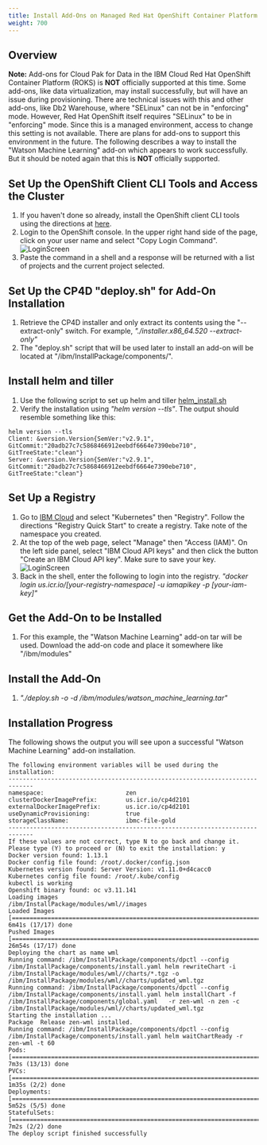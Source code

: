 ```yaml
---
title: Install Add-Ons on Managed Red Hat OpenShift Container Platform (ROKS)
weight: 700
---
```


## **Overview**
**Note:** Add-ons for Cloud Pak for Data in the IBM Cloud Red Hat OpenShift Container Platform (ROKS) is **NOT** officially supported at this time.  Some add-ons, like data virtualization, may install successfully, but will have an issue during provisioning.  There are technical issues with this and other add-ons, like Db2 Warehouse, where "SELinux" can not be in "enforcing" mode.  However, Red Hat OpenShift itself requires "SELinux" to be in "enforcing" mode.  Since this is a managed environment, access to change this setting is not available. 
There are plans for add-ons to support this environment in the future.  The following describes a way to install the "Watson Machine Learning" add-on which appears to work successfully.  But it should be noted again that this is **NOT** officially supported.

## Set Up the OpenShift Client CLI Tools and Access the Cluster
1. If you haven't done so already, install the OpenShift client CLI tools using the directions at [here](https://cloud.ibm.com/docs/openshift?topic=openshift-openshift-cli).
2. Login to the OpenShift console.  In the upper right hand side of the page, click on your user name and select "Copy Login Command".
![LoginScreen](https://pages.github.ibm.com/CASE/cloudpak-onboard-residency/assets/img/cp4d/qijunlogin.jpg)
3. Paste the command in a shell and a response will be returned with a list of projects and the current project selected.

## Set Up the CP4D "deploy.sh" for Add-On Installation
1. Retrieve the CP4D installer and only extract its contents using the "--extract-only" switch.  For example,
_"./installer.x86_64.520 --extract-only"_
2. The "deploy.sh" script that will be used later to install an add-on will be located at "/ibm/InstallPackage/components/".

## Install helm and tiller
1. Use the following script to set up helm and tiller
[ helm_install.sh](https://pages.github.ibm.com/CASE/cloudpak-onboard-residency/assets/img/helm_install.sh)
2. Verify the installation using
_"helm version --tls"_.  The output should resemble something like this:
```
helm version --tls
Client: &version.Version{SemVer:"v2.9.1", GitCommit:"20adb27c7c5868466912eebdf6664e7390ebe710", GitTreeState:"clean"}
Server: &version.Version{SemVer:"v2.9.1", GitCommit:"20adb27c7c5868466912eebdf6664e7390ebe710", GitTreeState:"clean"}
```

## Set Up a Registry
1. Go to [IBM Cloud](https://cloud.ibm.com) and select "Kubernetes" then "Registry".  Follow the directions "Registry Quick Start" to create a registry.  Take note of the namespace you created.
2. At the top of the web page, select "Manage" then "Access (IAM)". On the left side panel, select "IBM Cloud API keys" and then click the button "Create an IBM Cloud API key".  Make sure to save your key. ![LoginScreen](https://pages.github.ibm.com/CASE/cloudpak-onboard-residency/assets/img/cp4d/manageiam.jpg)
3. Back in the shell, enter the following to login into the registry.
_"docker login us.icr.io/[your-registry-namespace] -u iamapikey -p [your-iam-key]"_

## Get the Add-On to be Installed
1. For this example, the "Watson Machine Learning" add-on tar will be used.  Download the add-on code and place it somewhere like "/ibm/modules"

## Install the Add-On
1. _"./deploy.sh -o -d /ibm/modules/watson_machine_learning.tar"_

## Installation Progress
The following shows the output you will see upon a successful "Watson Machine Learning" add-on installation.
```
The following environment variables will be used during the installation:
-----------------------------------------------------------------------------
namespace:                       zen
clusterDockerImagePrefix:        us.icr.io/cp4d2101
externalDockerImagePrefix:       us.icr.io/cp4d2101
useDynamicProvisioning:          true
storageClassName:                ibmc-file-gold
-----------------------------------------------------------------------------
If these values are not correct, type N to go back and change it.
Please type (Y) to proceed or (N) to exit the installation: y
Docker version found: 1.13.1
Docker config file found: /root/.docker/config.json
Kubernetes version found: Server Version: v1.11.0+d4cacc0
Kubernetes config file found: /root/.kube/config
kubectl is working
Openshift binary found: oc v3.11.141
Loading images
/ibm/InstallPackage/modules/wml//images
Loaded Images [==============================================================================] 6m41s (17/17) done
Pushed Images [==============================================================================] 26m54s (17/17) done
Deploying the chart as name wml
Running command: /ibm/InstallPackage/components/dpctl --config /ibm/InstallPackage/components/install.yaml helm rewriteChart -i /ibm/InstallPackage/modules/wml//charts/*.tgz -o /ibm/InstallPackage/modules/wml//charts/updated_wml.tgz
Running command: /ibm/InstallPackage/components/dpctl --config /ibm/InstallPackage/components/install.yaml helm installChart -f /ibm/InstallPackage/components/global.yaml   -r zen-wml -n zen -c /ibm/InstallPackage/modules/wml//charts/updated_wml.tgz 
Starting the installation ...
Package  Release zen-wml installed.
Running command: /ibm/InstallPackage/components/dpctl --config /ibm/InstallPackage/components/install.yaml helm waitChartReady -r zen-wml -t 60
Pods:         [==============================================================================] 7m3s (13/13) done
PVCs:         [==============================================================================] 1m35s (2/2) done
Deployments:  [==============================================================================] 5m52s (5/5) done
StatefulSets: [==============================================================================] 7m2s (2/2) done
The deploy script finished successfully
```

